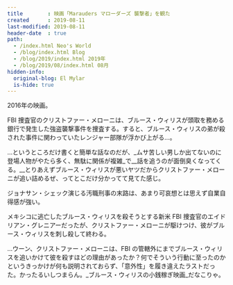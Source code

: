 ```yaml
---
title        : 映画「Marauders マローダーズ 襲撃者」を観た
created      : 2019-08-11
last-modified: 2019-08-11
header-date  : true
path:
  - /index.html Neo's World
  - /blog/index.html Blog
  - /blog/2019/index.html 2019年
  - /blog/2019/08/index.html 08月
hidden-info:
  original-blog: El Mylar
  is-hide: true
---
```


2016年の映画。

FBI 捜査官のクリストファー・メローニは、ブルース・ウィリスが頭取を務める銀行で発生した強盗襲撃事件を捜査する。すると、ブルース・ウィリスの弟が殺された事件に関わっていたレンジャー部隊が浮かび上がる…。

…というところだけ書くと簡単な話なのだが、_ムサ苦しい男しか出てないのに登場人物がやたら多く、無駄に関係が複雑_で__話を追うのが面倒臭くなってくる。__とりあえずブルース・ウィリスが悪いヤツだからクリストファー・メローニが追い詰めるぜ、ってとこだけ分かってて見てた感じ。

ジョナサン・シェック演じる汚職刑事の末路は、あまり可哀想とは思えず自業自得感が強い。

メキシコに逃亡したブルース・ウィリスを殺そうとする新米 FBI 捜査官のエイドリアン・グレニアーだったが、クリストファー・メローニが駆けつけ、彼がブルース・ウィリスを刺し殺して終わる。

…ウーン、クリストファー・メローニは、FBI の管轄外にまでブルース・ウィリスを追いかけて彼を殺すほどの理由があったか？何でそういう行動に至ったのかというきっかけが何も説明されておらず、「意外性」を履き違えたラストだった。かったるいしつまらん。_ブルース・ウィリスの小銭稼ぎ映画_だなこりゃ。
